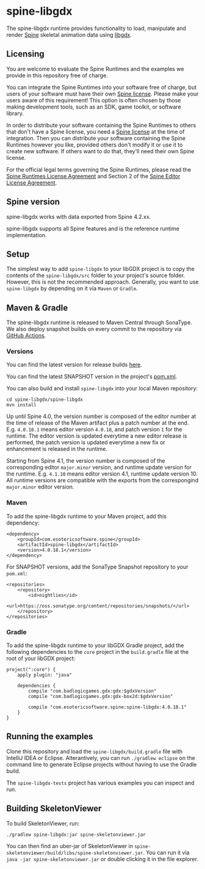# spine-libgdx

The spine-libgdx runtime provides functionality to load, manipulate and render [Spine](http://esotericsoftware.com) skeletal animation data using [libgdx](http://www.libgdx.com/).

## Licensing

You are welcome to evaluate the Spine Runtimes and the examples we provide in this repository free of charge.

You can integrate the Spine Runtimes into your software free of charge, but users of your software must have their own [Spine license](https://esotericsoftware.com/spine-purchase). Please make your users aware of this requirement! This option is often chosen by those making development tools, such as an SDK, game toolkit, or software library.

In order to distribute your software containing the Spine Runtimes to others that don't have a Spine license, you need a [Spine license](https://esotericsoftware.com/spine-purchase) at the time of integration. Then you can distribute your software containing the Spine Runtimes however you like, provided others don't modify it or use it to create new software. If others want to do that, they'll need their own Spine license.

For the official legal terms governing the Spine Runtimes, please read the [Spine Runtimes License Agreement](http://esotericsoftware.com/spine-runtimes-license) and Section 2 of the [Spine Editor License Agreement](http://esotericsoftware.com/spine-editor-license#s2).

## Spine version

spine-libgdx works with data exported from Spine 4.2.xx.

spine-libgdx supports all Spine features and is the reference runtime implementation.

## Setup

The simplest way to add `spine-libgdx` to your libGDX project is to copy the contents of the `spine-libgdx/src` folder to your project's source folder. However, this is not the recommended approach. Generally, you want to use `spine-libgdx` by depending on it via `Maven` or `Gradle`.

## Maven & Gradle

The spine-libgdx runtime is released to Maven Central through SonaType. We also deploy snapshot builds on every commit to the repository via [GitHub Actions](https://github.com/EsotericSoftware/spine-runtimes/actions).

### Versions

You can find the latest version for release builds [here](http://search.maven.org/#search%7Cga%7C1%7Cspine-libgdx).

You can find the latest SNAPSHOT version in the project's [pom.xml](spine-libgdx/pom.xml#L13).

You can also build and install `spine-libgdx` into your local Maven repository:

```
cd spine-libgdx/spine-libgdx
mvn install
```

Up until Spine 4.0, the version number is composed of the editor number at the time of release of the Maven artifact plus a patch number at the end. E.g. `4.0.18.1` means editor version `4.0.18`, and patch version `1` for the runtime. The editor version is updated everytime a new editor release is performed, the patch version is updated everytime a new fix or enhancement is released in the runtime.

Starting from Spine 4.1, the version number is composed of the corresponding editor `major.minor` version, and runtime update version for the runtime. E.g. `4.1.10` means editor version 4.1, runtime update version 10. All runtime versions are compatible with the exports from the correspongind `major.minor` editor version.

### Maven

To add the spine-libgdx runtime to your Maven project, add this dependency:

```
<dependency>
	<groupId>com.esotericsoftware.spine</groupId>
	<artifactId>spine-libgdx</artifactId>
	<version>4.0.18.1</version>
</dependency>
```

For SNAPSHOT versions, add the SonaType Snapshot repository to your `pom.xml`:

```
<repositories>
	<repository>
		<id>nightlies</id>
		<url>https://oss.sonatype.org/content/repositories/snapshots/</url>
	</repository>
</repositories>
```

### Gradle

To add the spine-libgdx runtime to your libGDX Gradle project, add the following dependencies to the `core` project in the `build.gradle` file at the root of your libGDX project:

```
project(":core") {
    apply plugin: "java"

    dependencies {
        compile "com.badlogicgames.gdx:gdx:$gdxVersion"
        compile "com.badlogicgames.gdx:gdx-box2d:$gdxVersion"

        compile "com.esotericsoftware.spine:spine-libgdx:4.0.18.1"
    }
}
```

## Running the examples

Clone this repository and load the `spine-libgdx/build.gradle` file with IntelliJ IDEA or Eclipse. Alterantively, you can run `./gradlew eclipse` on the command line to generate Eclipse projects without having to use the Gradle build.

The `spine-libgdx-tests` project has various examples you can inspect and run.

## Building SkeletonViewer

To build SkeletonViewer, run:

```
./gradlew spine-libgdx:jar spine-skeletonviewer.jar
```

You can then find an uber-jar of SkeletonViewer in `spine-skeletonviewer/build/libs/spine-skeletonviewer.jar`. You can run it via `java -jar spine-skeletonviewer.jar` or double clicking it in the file explorer.

